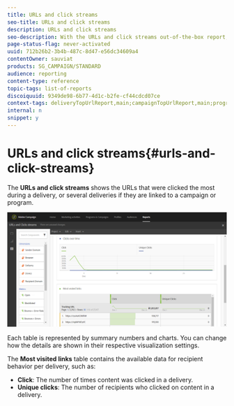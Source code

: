 ```yaml
---
title: URLs and click streams
seo-title: URLs and click streams
description: URLs and click streams
seo-description: With the URLs and click streams out-of-the-box report, learn about the success of the URLs in your deliveries.
page-status-flag: never-activated
uuid: 712b26b2-3b4b-487c-8d47-e56dc34609a4
contentOwner: sauviat
products: SG_CAMPAIGN/STANDARD
audience: reporting
content-type: reference
topic-tags: list-of-reports
discoiquuid: 9349de98-6b77-4d1c-b2fe-cf44cdcd07ce
context-tags: deliveryTopUrlReport,main;campaignTopUrlReport,main;programTopUrlReport,main
internal: n
snippet: y
---
```


# URLs and click streams{#urls-and-click-streams}

The **URLs and click streams** shows the URLs that were clicked the most during a delivery, or several deliveries if they are linked to a campaign or program.

![](assets/delivery_reports_8.png)

Each table is represented by summary numbers and charts. You can change how the details are shown in their respective visualization settings.

The **Most visited links** table contains the available data for recipient behavior per delivery, such as:

* **Click**: The number of times content was clicked in a delivery.
* **Unique clicks**: The number of recipients who clicked on content in a delivery.

